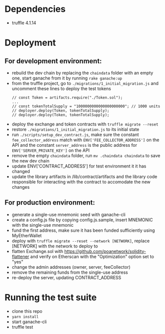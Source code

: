 # Dependencies

* truffle 4.1.14

# Deployment

## For development environment:

* rebuild the dev chain by replacing the `chaindata` folder with an empty one, start ganache from it by running `rake ganache:up`
* from the truffle project, go to `./migrations/1_initial_migration.js` and uncomment these lines to deploy the test tokens
  ```
  // const Token = artifacts.require("./Token.sol");
  ...
  // const tokenTotalSupply = "1000000000000000000000"; // 1000 units
  // deployer.deploy(Token, tokenTotalSupply);
  // deployer.deploy(Token, tokenTotalSupply);
  ```
* deploy the exchange and token contracts with `truffle migrate --reset`
* restore `./migrations/1_initial_migration.js` to its initial state
* run `./scripts/setup_dev_contract.js`, make sure the constant `fee_collector_address` match with `ENV['FEE_COLLECTOR_ADDRESS']` on the API and the constant `server_address` is the public address for `ENV['SERVER_PRIVATE_KEY']` on the API
* remove the empty `chaindata` folder, run `mv .chaindata chaindata` to save the new dev chain
* update ENV['CONTRACT_ADDRESS'] for test environment it it has changed
* update the library artifacts in /lib/contract/artifacts and the library code responsible for interacting with the contract to accomodate the new changes

## For production environment:

* generate a single-use mnemonic seed with ganache-cli
* create a config.js file by copying config.js.sample, insert MNEMONIC with the single-use mnemonic
* fund the first address, make sure it has been funded sufficiently using MyEtherWallet 
* deploy with `truffle migrate --reset --network [NETWORK]`, replace [NETWORK] with the network to deploy to
* flatten Exchange.sol with https://github.com/poanetwork/solidity-flattener and verify on Etherscan with the "Optimization" option set to "yes"
* change the admin addresses (owner, server, feeCollector)
* remove the remaining funds from the single-use address
* re-deploy the server, updating CONTRACT_ADDRESS

# Running the test suite

* clone this repo
* `yarn install`
* start ganache-cli
* truffle test
